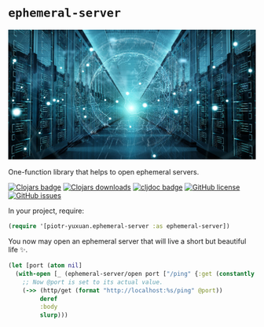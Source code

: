 # `ephemeral-server`

![](./doc/ephemeral-server.jpg)

One-function library that helps to open ephemeral servers.

[![Clojars badge](https://img.shields.io/clojars/v/piotr-yuxuan/ephemeral-server.svg)](https://clojars.org/piotr-yuxuan/ephemeral-server)
[![Clojars downloads](https://img.shields.io/clojars/dt/piotr-yuxuan/ephemeral-server)](https://clojars.org/piotr-yuxuan/ephemeral-server)
[![cljdoc badge](https://cljdoc.org/badge/piotr-yuxuan/ephemeral-server)](https://cljdoc.org/d/piotr-yuxuan/ephemeral-server/CURRENT)
[![GitHub license](https://img.shields.io/github/license/piotr-yuxuan/ephemeral-server)](https://github.com/piotr-yuxuan/ephemeral-server/blob/main/LICENSE)
[![GitHub issues](https://img.shields.io/github/issues/piotr-yuxuan/ephemeral-server)](https://github.com/piotr-yuxuan/ephemeral-server/issues)

In your project, require:

``` clojure
(require '[piotr-yuxuan.ephemeral-server :as ephemeral-server])
```

You now may open an ephemeral server that will live a short but
beautiful life ✨.

``` clojure
(let [port (atom nil]
  (with-open [_ (ephemeral-server/open port ["/ping" {:get (constantly {:body "expected"})}])]
    ;; Now @port is set to its actual value.
    (->> (http/get (format "http://localhost:%s/ping" @port))
         deref
         :body
         slurp)))
```

